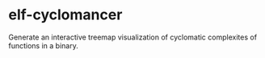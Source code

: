 # elf-cyclomancer
Generate an interactive treemap visualization of cyclomatic complexites of functions in a binary.
